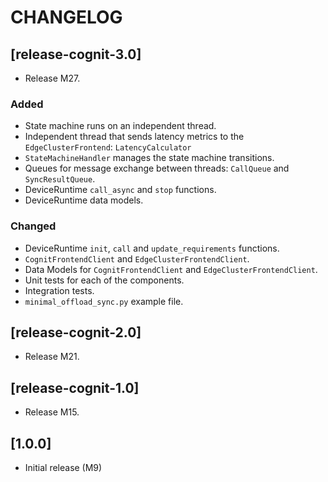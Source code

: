 # CHANGELOG

## [release-cognit-3.0]

- Release M27.

### Added

- State machine runs on an independent thread.
- Independent thread that sends latency metrics to the `EdgeClusterFrontend`: `LatencyCalculator`
- `StateMachineHandler` manages the state machine transitions.
- Queues for message exchange between threads: `CallQueue` and `SyncResultQueue`.
- DeviceRuntime `call_async` and `stop` functions.
- DeviceRuntime data models.

### Changed

- DeviceRuntime `init`, `call` and `update_requirements` functions.
- `CognitFrontendClient` and `EdgeClusterFrontendClient`.
- Data Models for `CognitFrontendClient` and `EdgeClusterFrontendClient`.
- Unit tests for each of the components.
- Integration tests.
- `minimal_offload_sync.py` example file.

## [release-cognit-2.0]

- Release M21.

## [release-cognit-1.0]

- Release M15.

## [1.0.0]

- Initial release (M9)
